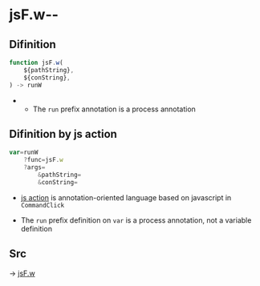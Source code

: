 # jsF.w--

## Difinition

```js.js
function jsF.w(
	${pathString},
	${conString},
) -> runW
```

- - The `run` prefix annotation is a process annotation


## Difinition by js action

```js.js
var=runW
	?func=jsF.w
	?args=
		&pathString=
		&conString=
```

- [js action](#) is annotation-oriented language based on javascript in `CommandClick`

- The `run` prefix definition on `var` is a process annotation, not a variable definition

## Src

-> [jsF.w](https://github.com/puutaro/CommandClick/blob/master/app/src/main/java/com/puutaro/commandclick/fragment_lib/terminal_fragment/js_interface/file/JsF.kt#L19)


